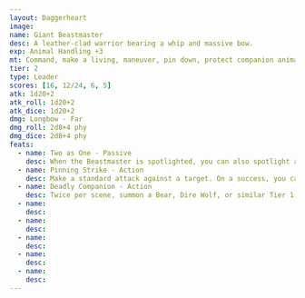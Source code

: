 ```yaml
---
layout: Daggerheart
image:
name: Giant Beastmaster
desc: A leather-clad warrior bearing a whip and massive bow.
exp: Animal Handling +3
mt: Command, make a living, maneuver, pin down, protect companion animals
tier: 2
type: Leader
scores: [16, 12/24, 6, 5]
atk: 1d20+2
atk_roll: 1d20+2
atk_dice: 1d20+2
dmg: Longbow - Far
dmg_roll: 2d8+4 phy
dmg_dice: 2d8+4 phy
feats:
  - name: Two as One - Passive
    desc: When the Beastmaster is spotlighted, you can also spotlight a Tier 1 animal adversary currently under their control.
  - name: Pinning Strike - Action
    desc: Make a standard attack against a target. On a success, you can mark a Stress to pin them to a nearby surface. The pinned target is Restrained until they break free with a successful Finesse or Strength Roll.
  - name: Deadly Companion - Action
    desc: Twice per scene, summon a Bear, Dire Wolf, or similar Tier 1 animal adversary under the Beastmaster’s control. The adversary appears at Close range and is immediately spotlighted.
  - name: 
    desc: 
  - name: 
    desc: 
  - name: 
    desc: 
  - name: 
    desc: 
  - name: 
    desc: 
---
```

